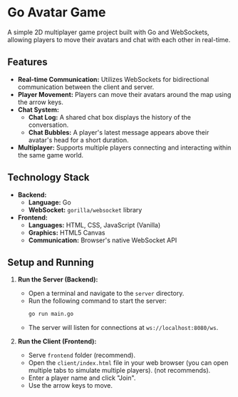 # Go Avatar Game

A simple 2D multiplayer game project built with Go and WebSockets, allowing players to move their avatars and chat with each other in real-time.

## Features

- **Real-time Communication:** Utilizes WebSockets for bidirectional communication between the client and server.
- **Player Movement:** Players can move their avatars around the map using the arrow keys.
- **Chat System:**
  - **Chat Log:** A shared chat box displays the history of the conversation.
  - **Chat Bubbles:** A player's latest message appears above their avatar's head for a short duration.
- **Multiplayer:** Supports multiple players connecting and interacting within the same game world.

## Technology Stack

- **Backend:**
  - **Language:** Go
  - **WebSocket:** `gorilla/websocket` library
- **Frontend:**
  - **Languages:** HTML, CSS, JavaScript (Vanilla)
  - **Graphics:** HTML5 Canvas
  - **Communication:** Browser's native WebSocket API

## Setup and Running

1.  **Run the Server (Backend):**

    - Open a terminal and navigate to the `server` directory.
    - Run the following command to start the server:
      ```bash
      go run main.go
      ```
    - The server will listen for connections at `ws://localhost:8080/ws`.

2.  **Run the Client (Frontend):**
    - Serve `frontend` folder (recommend).
    - Open the `client/index.html` file in your web browser (you can open multiple tabs to simulate multiple players). (not recommends).
    - Enter a player name and click "Join".
    - Use the arrow keys to move.
